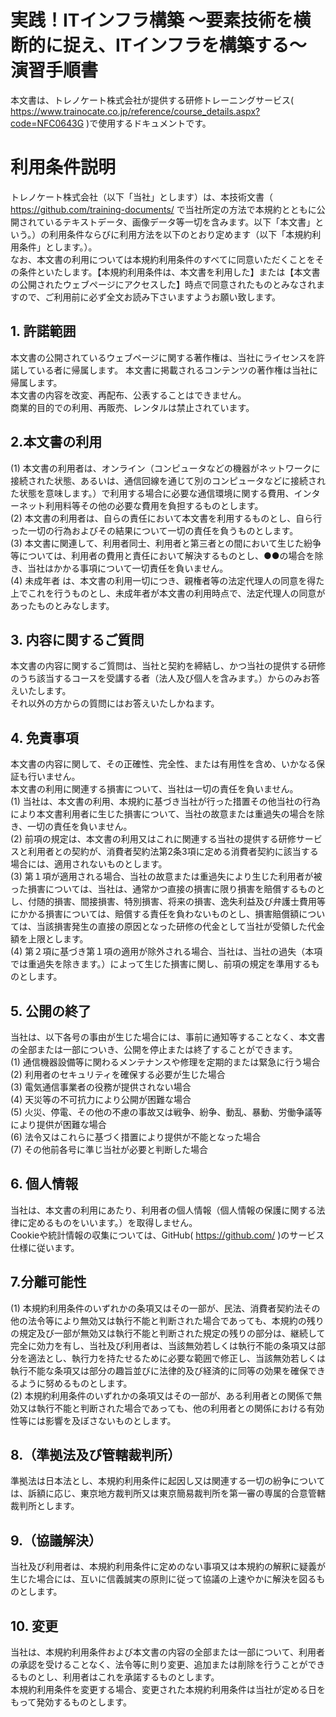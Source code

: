 # 実践！ITインフラ構築 ～要素技術を横断的に捉え、ITインフラを構築する～ 演習手順書  
本文書は、トレノケート株式会社が提供する研修トレーニングサービス( https://www.trainocate.co.jp/reference/course_details.aspx?code=NFC0643G )で使用するドキュメントです。  




# 利用条件説明  

トレノケート株式会社（以下「当社」とします）は、本技術文書（ https://github.com/training-documents/ で当社所定の方法で本規約とともに公開されているテキストデータ、画像データ等一切を含みます。以下「本文書」という。）の利用条件ならびに利用方法を以下のとおり定めます（以下「本規約利用条件」とします。）。  
なお、本文書の利用については本規約利用条件のすべてに同意いただくことをその条件といたします。【本規約利用条件は、本文書を利用した】または【本文書の公開されたウェブページにアクセスした】時点で同意されたものとみなされますので、ご利用前に必ず全文お読み下さいますようお願い致します。  

## 1. 許諾範囲  
本文書の公開されているウェブページに関する著作権は、当社にライセンスを許諾している者に帰属します。
本文書に掲載されるコンテンツの著作権は当社に帰属します。  
本文書の内容を改変、再配布、公表することはできません。  
商業的目的での利用、再販売、レンタルは禁止されています。  

## 2.本文書の利用
(1)	本文書の利用者は、オンライン（コンピュータなどの機器がネットワークに接続された状態、あるいは、通信回線を通じて別のコンピュータなどに接続された状態を意味します。）で利用する場合に必要な通信環境に関する費用、インターネット利用料等その他の必要な費用を負担するものとします。  
(2)	本文書の利用者は、自らの責任において本文書を利用するものとし、自ら行った一切の行為およびその結果について一切の責任を負うものとします。  
(3)	本文書に関連して、利用者同士、利用者と第三者との間において生じた紛争等については、利用者の費用と責任において解決するものとし、●●の場合を除き、当社はかかる事項について一切責任を負いません。  
(4)	未成年者  は、本文書の利用一切につき、親権者等の法定代理人の同意を得た上でこれを行うものとし、未成年者が本文書の利用時点で、法定代理人の同意があったものとみなします。  

## 3. 内容に関するご質問
本文書の内容に関するご質問は、当社と契約を締結し、かつ当社の提供する研修のうち該当するコースを受講する者（法人及び個人を含みます。）からのみお答えいたします。  
それ以外の方からの質問にはお答えいたしかねます。  

## 4. 免責事項
本文書の内容に関して、その正確性、完全性、または有用性を含め、いかなる保証も行いません。  
本文書の利用に関連する損害について、当社は一切の責任を負いません。    
(1)	当社は、本文書の利用、本規約に基づき当社が行った措置その他当社の行為により本文書利用者に生じた損害について、当社の故意または重過失の場合を除き、一切の責任を負いません。  
(2)	前項の規定は、本文書の利用又はこれに関連する当社の提供する研修サービスと利用者との契約が、消費者契約法第2条3項に定める消費者契約に該当する場合には、適用されないものとします。  
(3)	第１項が適用される場合、当社の故意または重過失により生じた利用者が被った損害については、当社は、通常かつ直接の損害に限り損害を賠償するものとし、付随的損害、間接損害、特別損害、将来の損害、逸失利益及び弁護士費用等にかかる損害については、賠償する責任を負わないものとし、損害賠償額については、当該損害発生の直接の原因となった研修の代金として当社が受領した代金額を上限とします。  
(4)	第２項に基づき第１項の適用が除外される場合、当社は、当社の過失（本項では重過失を除きます。）によって生じた損害に関し、前項の規定を準用するものとします。  

## 5. 公開の終了 
当社は、以下各号の事由が生じた場合には、事前に通知等することなく、本文書の全部または一部についき、公開を停止または終了することができます。    
(1)	通信機器設備等に関わるメンテナンスや修理を定期的または緊急に行う場合  
(2)	利用者のセキュリティを確保する必要が生じた場合  
(3)	電気通信事業者の役務が提供されない場合  
(4)	天災等の不可抗力により公開が困難な場合  
(5)	火災、停電、その他の不慮の事故又は戦争、紛争、動乱、暴動、労働争議等により提供が困難な場合  
(6)	法令又はこれらに基づく措置により提供が不能となった場合  
(7)	その他前各号に準じ当社が必要と判断した場合  

## 6. 個人情報  
当社は、本文書の利用にあたり、利用者の個人情報（個人情報の保護に関する法律に定めるものをいいます。）を取得しません。  
Cookieや統計情報の収集については、GitHub( https://github.com/ )のサービス仕様に従います。  

## 7.分離可能性
(1)	本規約利用条件のいずれかの条項又はその一部が、民法、消費者契約法その他の法令等により無効又は執行不能と判断された場合であっても、本規約の残りの規定及び一部が無効又は執行不能と判断された規定の残りの部分は、継続して完全に効力を有し、当社及び利用者は、当該無効若しくは執行不能の条項又は部分を適法とし、執行力を持たせるために必要な範囲で修正し、当該無効若しくは執行不能な条項又は部分の趣旨並びに法律的及び経済的に同等の効果を確保できるように努めるものとします。  
(2)	本規約利用条件のいずれかの条項又はその一部が、ある利用者との関係で無効又は執行不能と判断された場合であっても、他の利用者との関係における有効性等には影響を及ぼさないものとします。  

## 8.（準拠法及び管轄裁判所）
準拠法は日本法とし、本規約利用条件に起因し又は関連する一切の紛争については、訴額に応じ、東京地方裁判所又は東京簡易裁判所を第一審の専属的合意管轄裁判所とします。  

## 9.（協議解決）
当社及び利用者は、本規約利用条件に定めのない事項又は本規約の解釈に疑義が生じた場合には、互いに信義誠実の原則に従って協議の上速やかに解決を図るものとします。  

## 10. 変更  
当社は、本規約利用条件および本文書の内容の全部または一部について、利用者の承認を受けることなく、法令等に則り変更、追加または削除を行うことができるものとし、利用者はこれを承諾するものとします。  
本規約利用条件を変更する場合、変更された本規約利用条件は当社が定める日をもって発効するものとします。  

